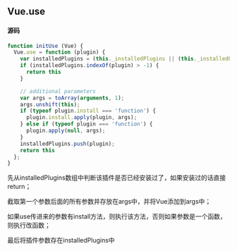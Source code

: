 ## Vue.use

#### 源码

```javascript
function initUse (Vue) {
  Vue.use = function (plugin) {
    var installedPlugins = (this._installedPlugins || (this._installedPlugins = []));
    if (installedPlugins.indexOf(plugin) > -1) {
      return this
    }

    // additional parameters
    var args = toArray(arguments, 1);
    args.unshift(this);
    if (typeof plugin.install === 'function') {
      plugin.install.apply(plugin, args);
    } else if (typeof plugin === 'function') {
      plugin.apply(null, args);
    }
    installedPlugins.push(plugin);
    return this
  };
}
```
先从installedPlugins数组中判断该插件是否已经安装过了，如果安装过的话直接return；

截取第一个参数后面的所有参数并存放在args中，并将Vue添加到args中；

如果use传进来的参数有install方法，则执行该方法，否则如果参数是一个函数，则执行改函数；

最后将插件参数存在installedPlugins中